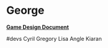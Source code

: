 # George

**[Game Design Document](https://docs.google.com/document/d/1egucUJqAaTKwIbYWln57cNTDzNBfE6IdfTYEz7M0epY/edit)**

#devs
Cyril
Gregory
Lisa 
Angle 
Kiaran
